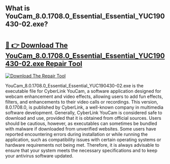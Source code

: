 ## What is YouCam_8.0.1708.0_Essential_Essential_YUC190430-02.exe? 

# <h2><a href="https://exedetect.com/download.php?YouCam_8.0.1708.0_Essential_Essential_YUC190430-02.exe">🔗 👉 Download The YouCam_8.0.1708.0_Essential_Essential_YUC190430-02.exe Repair Tool</a></h2>

[![Download The Repair Tool](https://exedetect.com/download-button.jpg)](https://exedetect.com/download.php?YouCam_8.0.1708.0_Essential_Essential_YUC190430-02.exe)

YouCam_8.0.1708.0_Essential_Essential_YUC190430-02.exe is the executable file for CyberLink YouCam, a software application designed for webcam enhancement and video effects, allowing users to add fun effects, filters, and enhancements to their video calls or recordings. This version, 8.0.1708.0, is published by CyberLink, a well-known company in multimedia software development. Generally, CyberLink YouCam is considered safe to download and use, provided that it is obtained from official sources. Users should be cautious, however, as executables can sometimes be bundled with malware if downloaded from unverified websites. Some users have reported encountering errors during installation or while running the application, such as compatibility issues with certain operating systems or hardware requirements not being met. Therefore, it is always advisable to ensure that your system meets the necessary specifications and to keep your antivirus software updated.